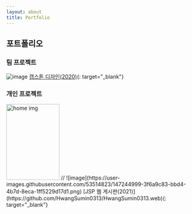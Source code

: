 ```yaml
---
layout: about
title: Portfolio
---
```


## 포트폴리오

### 팀 프로젝트
![image](https://user-images.githubusercontent.com/53514823/147244940-3f2afedc-98ff-43f1-995c-0c8eff21c4e9.png)
[캡스톤 디자인(2020)](https://github.com/HwangSumin0313/capstone.design.project){: target="_blank"}

### 개인 프로젝트
<img src="https://user-images.githubusercontent.com/53514823/147244999-3f6a9c83-bbd4-4b7d-8eca-1ff5229d17d1.png" width="140" height="200" alt="home img" title="home">
// ![image](https://user-images.githubusercontent.com/53514823/147244999-3f6a9c83-bbd4-4b7d-8eca-1ff5229d17d1.png)
[JSP 웹 게시판(2021)](https://github.com/HwangSumin0313/HwangSumin0313.web){: target="_blank"}
